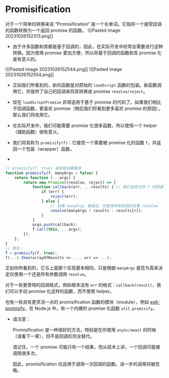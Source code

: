 # Promisification

对于一个简单的转换来说 “Promisification” 是一个长单词。它指将一个接受回调的函数转换为一个返回 promise 的函数。
![[Pasted image 20231026152313.png]]
* 由于许多函数和库都是基于回调的，因此，在实际开发中经常会需要进行这种转换。因为使用 promise 更加方便，所以将基于回调的函数和库 promise 化是有意义的。

![[Pasted image 20231026152544.png]]
![[Pasted image 20231026152554.png]]

* 正如我们所看到的，新的函数是对原始的 `loadScript` 函数的包装。新函数调用它，并提供了自己的回调来将其转换成 promise `resolve/reject`。
* 现在 `loadScriptPromise` 非常适用于基于 promise 的代码了。如果我们相比于回调函数，更喜欢 promise（稍后我们将看到更多喜欢 promise 的原因），那么我们将改用它。

* 在实际开发中，我们可能需要 promise 化很多函数，所以使用一个 helper（辅助函数）很有意义。
* 我们将其称为 `promisify(f)`：它接受一个需要被 promise 化的函数 `f`，并返回一个包装（wrapper）函数。
* 

```js
// promisify(f, true) 来获取结果数组 
function promisify(f, manyArgs = false) { 
	return function (...args) { 
		return new Promise((resolve, reject) => { 
			function callback(err, ...results) { // 我们自定义的 f 的回调 
				if (err) { 
					reject(err); 
				} else { 
					// 如果 manyArgs 被指定，则使用所有回调的结果 resolve 
					resolve(manyArgs ? results : results[0]); 
				} 
			}
			args.push(callback); 
			f.call(this, ...args); 
		}); 
	}; 
} 
// 用法： 
f = promisify(f, true); 
f(...).then(arrayOfResults => ..., err => ...);
```
正如你所看到的，它与上面那个实现基本相同，只是根据 `manyArgs` 是否为真来决定仅使用一个还是所有参数调用 `resolve`。

对于一些更奇特的回调格式，例如根本没有 `err` 的格式：`callback(result)`，我们可以手动 promise 化这样的函数，而不使用 helper。

也有一些具有更灵活一点的 promisification 函数的模块（module），例如 [es6-promisify](https://github.com/digitaldesignlabs/es6-promisify)。在 Node.js 中，有一个内建的 promise 化函数 `util.promisify`。

* 请注意：

	Promisification 是一种很好的方法，特别是在你使用 `async/await` 的时候（请看下一章），但不是回调的完全替代。
	
	请记住，一个 promise 可能只有一个结果，但从技术上讲，一个回调可能被调用很多次。
	
	因此，promisification 仅适用于调用一次回调的函数。进一步的调用将被忽略。